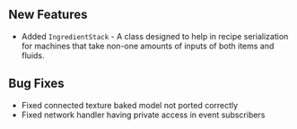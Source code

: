 ## New Features
- Added `IngredientStack` - A class designed to help in recipe serialization for machines that take non-one amounts of inputs of both items and fluids.

## Bug Fixes
- Fixed connected texture baked model not ported correctly
- Fixed network handler having private access in event subscribers